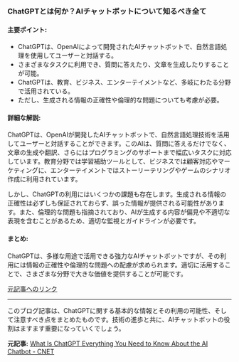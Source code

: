 ### ChatGPTとは何か？AIチャットボットについて知るべき全て

#### 主要ポイント:
- ChatGPTは、OpenAIによって開発されたAIチャットボットで、自然言語処理を使用してユーザーと対話する。
- さまざまなタスクに利用でき、質問に答えたり、文章を生成したりすることが可能。
- ChatGPTは、教育、ビジネス、エンターテイメントなど、多岐にわたる分野で活用されている。
- ただし、生成される情報の正確性や倫理的な問題についても考慮が必要。

#### 詳細な解説:
ChatGPTは、OpenAIが開発したAIチャットボットで、自然言語処理技術を活用してユーザーと対話することができます。このAIは、質問に答えるだけでなく、文章の生成や翻訳、さらにはプログラミングのサポートまで幅広いタスクに対応しています。教育分野では学習補助ツールとして、ビジネスでは顧客対応やマーケティングに、エンターテイメントではストーリーテリングやゲームのシナリオ作成に利用されています。

しかし、ChatGPTの利用にはいくつかの課題も存在します。生成される情報の正確性は必ずしも保証されておらず、誤った情報が提供される可能性があります。また、倫理的な問題も指摘されており、AIが生成する内容が偏見や不適切な表現を含むことがあるため、適切な監視とガイドラインが必要です。

#### まとめ:
ChatGPTは、多様な用途で活用できる強力なAIチャットボットですが、その利用には情報の正確性や倫理的な問題への配慮が求められます。適切に活用することで、さまざまな分野で大きな価値を提供することが可能です。

[元記事へのリンク](https://www.cnet.com/tech/what-is-chatgpt-everything-you-need-to-know-about-the-ai-chatbot/)

---

このブログ記事は、ChatGPTに関する基本的な情報とその利用の可能性、そして注意すべき点をまとめたものです。技術の進歩と共に、AIチャットボットの役割はますます重要になっていくでしょう。

**元記事:** [What Is ChatGPT Everything You Need to Know About the AI Chatbot - CNET](https://www.cnet.com/tech/services-and-software/what-is-chatgpt-everything-you-need-to-know-about-the-ai-chatbot/)